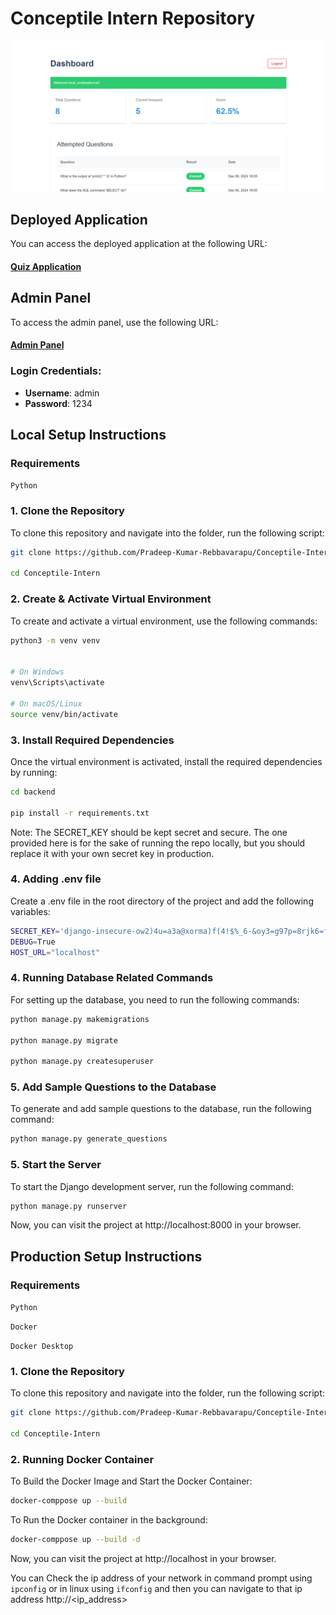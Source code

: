 # Conceptile Intern Repository

![Image Alt Text](landing.png)

## Deployed Application

You can access the deployed application at the following URL:

#### [Quiz Application](https://conceptile-intern-production.up.railway.app/)

## Admin Panel

To access the admin panel, use the following URL:

#### [Admin Panel](https://conceptile-intern-production.up.railway.app/admin)

### Login Credentials:

- **Username**: admin
- **Password**: 1234

## Local Setup Instructions

### Requirements

```Python```


### 1. Clone the Repository

To clone this repository and navigate into the folder, run the following script:

```bash
git clone https://github.com/Pradeep-Kumar-Rebbavarapu/Conceptile-Intern

cd Conceptile-Intern
```

### 2. Create & Activate Virtual Environment

To create and activate a virtual environment, use the following commands:

```bash
python3 -m venv venv


# On Windows
venv\Scripts\activate

# On macOS/Linux
source venv/bin/activate
```

### 3. Install Required Dependencies

Once the virtual environment is activated, install the required dependencies by running:

```bash
cd backend

pip install -r requirements.txt
```

Note: The SECRET_KEY should be kept secret and secure. The one provided here is for the sake of running the repo locally, but you should replace it with your own secret key in production.

### 4. Adding .env file

Create a .env file in the root directory of the project and add the following variables:

```bash
SECRET_KEY='django-insecure-ow2)4u=a3a@xorma)f(4!$%_6-&oy3=g97p=8rjk6=f1oh%t6a'
DEBUG=True
HOST_URL="localhost"
```

### 4. Running Database Related Commands

For setting up the database, you need to run the following commands:

```bash
python manage.py makemigrations

python manage.py migrate

python manage.py createsuperuser

```

### 5. Add Sample Questions to the Database

To generate and add sample questions to the database, run the following command:

```bash
python manage.py generate_questions
```

### 5. Start the Server

To start the Django development server, run the following command:

```bash
python manage.py runserver
```

Now, you can visit the project at http://localhost:8000 in your browser.

## Production Setup Instructions

### Requirements

```Python```

```Docker```

```Docker Desktop```

    
### 1. Clone the Repository

To clone this repository and navigate into the folder, run the following script:

```bash
git clone https://github.com/Pradeep-Kumar-Rebbavarapu/Conceptile-Intern

cd Conceptile-Intern
```

### 2. Running Docker Container

To Build the Docker Image and Start the Docker Container:

```bash
docker-comppose up --build
```

To Run the Docker container in the background:

```bash
docker-comppose up --build -d
```

Now, you can visit the project at http://localhost in your browser.

You can Check the ip address of your network in command prompt using ```ipconfig``` or in linux using ```ifconfig```
and then you can navigate to that ip address http://<ip_address>
